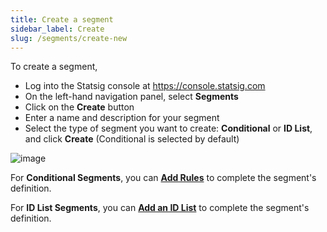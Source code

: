 ```yaml
---
title: Create a segment
sidebar_label: Create
slug: /segments/create-new
---
```


To create a segment, 
- Log into the Statsig console at https://console.statsig.com 
- On the left-hand navigation panel, select **Segments**
- Click on the **Create** button 
- Enter a name and description for your segment
- Select the type of segment you want to create: **Conditional** or **ID List**, and click **Create** (Conditional is selected by default)

![image](https://github.com/user-attachments/assets/e2dd3e0e-a003-4772-8426-cb02738f4017)


For **Conditional Segments**, you can **[Add Rules](https://docs.statsig.com/segments/add-rule)** to complete the segment's definition. 

For **ID List Segments**, you can **[Add an ID List](https://docs.statsig.com/segments/add-id-list)** to complete the segment's definition. 
